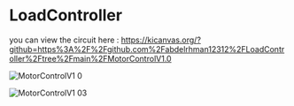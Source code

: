 # LoadController
you can view the circuit here :
https://kicanvas.org/?github=https%3A%2F%2Fgithub.com%2Fabdelrhman12312%2FLoadController%2Ftree%2Fmain%2FMotorControlV1.0

![MotorControlV1 0](https://github.com/abdelrhman12312/LoadController/assets/67631987/d001f31b-dcd7-46ca-8a50-f6bcb33f2fce)

![MotorControlV1 03](https://github.com/abdelrhman12312/LoadController/assets/67631987/fedeb78f-d633-4697-b30b-105074bbe331)

